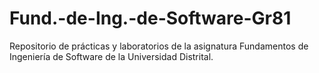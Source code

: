 # Fund.-de-Ing.-de-Software-Gr81
Repositorio de prácticas y laboratorios de la asignatura Fundamentos de Ingeniería de Software de la Universidad Distrital.

